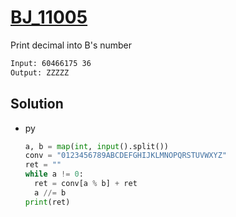 # [BJ_11005](https://acmicpc.net/problem/11005)

Print decimal into B's number

```txt
Input: 60466175 36
Output: ZZZZZ
```

## Solution

* py

  ```py
  a, b = map(int, input().split())
  conv = "0123456789ABCDEFGHIJKLMNOPQRSTUVWXYZ"
  ret = ""
  while a != 0:
    ret = conv[a % b] + ret
    a //= b
  print(ret)
  ```
